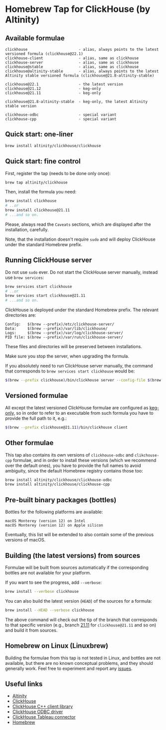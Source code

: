 # Homebrew Tap for ClickHouse (by Altinity)

## Available formulae

```text
clickhouse                       - alias, always points to the latest versioned formula (clickhouse@22.1)
clickhouse-client                - alias, same as clickhouse
clickhouse-server                - alias, same as clickhouse
clickhouse@stable                - alias, same as clickhouse
clickhouse@altinity-stable       - alias, always points to the latest Altinity stable versioned formula (clickhouse@21.8-altinity-stable)

clickhouse@22.1                  - the latest version
clickhouse@21.12                 - keg-only
clickhouse@21.11                 - keg-only

clickhouse@21.8-altinity-stable  - keg-only, the latest Altinity stable version

clickhouse-odbc                  - special variant
clickhouse-cpp                   - special variant
```

## Quick start: one-liner

```sh
brew install altinity/clickhouse/clickhouse
```

## Quick start: fine control

First, register the tap (needs to be done only once):

```sh
brew tap altinity/clickhouse
```

Then, install the formula you need:

```sh
brew install clickhouse
# ..or
brew install clickhouse@21.11
# ...and so on.
```

Please, always read the `Caveats` sections, which are displayed after the installation, carefully.

Note, that the installation doesn't require `sudo` and will deploy ClickHouse under the standard Homebrew prefix.

## Running ClickHouse server

Do not use `sudo` ever. Do not start the ClickHouse server manually, instead use `brew services`:

```sh
brew services start clickhouse
# ..or
brew services start clickhouse@21.11
# ...and so on.
```

ClickHouse is deployed under the standard Homebrew prefix. The relevant directories are:

```text
Config:   $(brew --prefix)/etc/clickhouse-server/
Data:     $(brew --prefix)/var/lib/clickhouse/
Logs:     $(brew --prefix)/var/log/clickhouse-server/
PID file: $(brew --prefix)/var/run/clickhouse-server/
```

These files and directories will be preserved between installations.

Make sure you stop the server, when upgrading the formula.

If you absolutely need to run ClickHouse server manually, the command that corresponds to `brew services start clickhouse` would be:

```sh
$(brew --prefix clickhouse)/bin/clickhouse server --config-file $(brew --prefix)/etc/clickhouse-server/config.xml --pid-file $(brew --prefix)/var/run/clickhouse-server/clickhouse-server.pid
```

## Versioned formulae

All except the latest versioned ClickHouse formulae are configured as [keg-only](https://docs.brew.sh/FAQ#what-does-keg-only-mean), so in order to refer to an executable from such formula you have to provide the full path to it, e.g.:

```sh
$(brew --prefix clickhouse@21.11)/bin/clickhouse client
```

## Other formulae

This tap also contains its own versions of `clickhouse-odbc` and `clikchouse-cpp` formulae, and in order to install these versions (which we recommend over the default ones), you have to provide the full names to avoid ambiguity, since the default Homebrew registry contains those too:

```sh
brew install altinity/clickhouse/clickhouse-odbc
brew install altinity/clickhouse/clickhouse-cpp
```

## Pre-built binary packages (bottles)

Bottles for the following platforms are available:

```text
macOS Monterey (version 12) on Intel
macOS Monterey (version 12) on Apple silicon
```

Eventually, this list will be extended to also contain some of the previous versions of macOS.

## Building (the latest versions) from sources

Formulae will be built from sources automatically if the corresponding bottles are not available for your platform.

If you want to see the progress, add `--verbose`:

```sh
brew install --verbose clickhouse
```

You can also build the latest version (`HEAD`) of the sources for a formula:

```sh
brew install --HEAD --verbose clickhouse
```

The above command will check out the tip of the branch that corresponds to that specific version (e.g., branch [21.11](https://github.com/ClickHouse/ClickHouse/tree/21.11) for `clickhouse@21.11` and so on) and build it from sources.

## Homebrew on Linux (Linuxbrew)

Building the formulae from this tap is not tested in Linux, and bottles are not available, but there are no known conceptual problems, and they should generally work. Feel free to experiment and report any [issues](https://github.com/Altinity/homebrew-clickhouse/issues).

## Useful links

- [Altinity](https://altinity.com/)
- [ClickHouse](https://clickhouse.com/)
- [ClickHouse C++ client library](https://github.com/ClickHouse/clickhouse-cpp)
- [ClickHouse ODBC driver](https://github.com/ClickHouse/clickhouse-odbc)
- [ClickHouse Tableau connector](https://github.com/Altinity/clickhouse-tableau-connector-odbc)
- [Homebrew](https://brew.sh)
